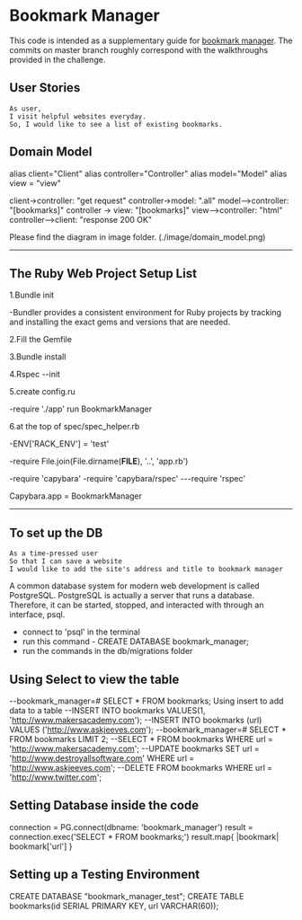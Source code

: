 # Bookmark Manager

This code is intended as a supplementary guide for [bookmark manager](https://github.com/makersacademy/course/tree/master/bookmark_manager). The commits on master branch roughly correspond with the walkthroughs provided in the challenge.

## User Stories

```
As user, 
I visit helpful websites everyday.
So, I would like to see a list of existing bookmarks.

```

## Domain Model

alias client="Client"
alias controller="Controller"
alias model="Model"
alias view = "view"

client->controller: "get request"
controller->model: ".all"
model-->controller: "[bookmarks]"
controller -> view:  "[bookmarks]"
view-->controller: "html"
controller-->client: "response 200 OK"

Please find the diagram in image folder. (./image/domain_model.png)

---------------
## The Ruby Web Project Setup List

1.Bundle init 

-Bundler provides a consistent environment for Ruby projects by tracking and installing the exact gems and versions that are needed.

2.Fill the Gemfile

3.Bundle install

4.Rspec --init

5.create config.ru 

-require './app' run BookmarkManager

6.at the top of spec/spec_helper.rb

-ENV['RACK_ENV'] = 'test'

-require File.join(File.dirname(__FILE__), '..', 'app.rb')


-require 'capybara'
-require 'capybara/rspec'
---require 'rspec'


Capybara.app = BookmarkManager

-------------

## To set up the DB

```
As a time-pressed user
So that I can save a website
I would like to add the site's address and title to bookmark manager
```

A common database system for modern web development is called PostgreSQL. PostgreSQL is actually a server that runs a database. Therefore, it can be started, stopped, and interacted with through an interface, psql.

- connect to 'psql' in the terminal
- run this command - CREATE DATABASE bookmark_manager;
- run the commands in the db/migrations folder

## Using Select to view the table
--bookmark_manager=# SELECT * FROM bookmarks;
Using insert to add data to a table
--INSERT INTO bookmarks VALUES(1, 'http://www.makersacademy.com');
--INSERT INTO bookmarks (url) VALUES ('http://www.askjeeves.com');
--bookmark_manager=# SELECT * FROM bookmarks LIMIT 2;
--SELECT * FROM bookmarks WHERE url = 'http://www.makersacademy.com';
--UPDATE bookmarks SET url = 'http://www.destroyallsoftware.com' WHERE url = 'http://www.askjeeves.com';
--DELETE FROM bookmarks WHERE url = 'http://www.twitter.com';
## Setting Database inside the code 
connection = PG.connect(dbname: 'bookmark_manager')
result = connection.exec('SELECT * FROM bookmarks;')
result.map{ |bookmark| bookmark['url'] }

## Setting up a Testing Environment

CREATE DATABASE "bookmark_manager_test";
CREATE TABLE bookmarks(id SERIAL PRIMARY KEY, url VARCHAR(60));
